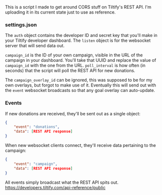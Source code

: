 This is a script I made to get around CORS stuff on Tiltify's REST API. I'm uploading it in its current state just to use as reference.

### settings.json
The `auth` object contains the developer ID and secret key that you'll make in your Tiltify developer dashboard.
The `listen` object is for the websocket server that will send data out.  

`campaign_id` is the ID of your own campaign, visible in the URL of the campaign in your dashboard. You'll take that UUID and replace the value of `campaign_id` with the one from the URL.
`poll_interval` is how often (in seconds) that the script will poll the REST API for new donations.

The `campaign_overlay_id` can be ignored, this was supposed to be for my own overlays, but forgot to make use of it. Eventually this will send out with the `event` websocket broadcasts so that any goal overlay can auto-update.

### Events
If new donations are received, they'll be sent out as a single object:
```json
{
	"event": "donations",
	"data": [REST API response]
}
```

When new websocket clients connect, they'll receive data pertaining to the campaign:
```json
{
	"event": "campaign",
	"data": [REST API response]
}
```

All events simply broadcast what the REST API spits out.
https://developers.tiltify.com/api-reference/public